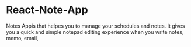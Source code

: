 # React-Note-App
Notes  Appis that helpes you  to manage your schedules and notes. It gives you a quick and simple notepad editing experience when you write notes, memo, email, 
